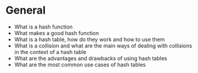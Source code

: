 # General

 - What is a hash function
 - What makes a good hash function
 - What is a hash table, how do they work and how to use them
 - What is a collision and what are the main ways of dealing with collisions in the context of a hash table
 - What are the advantages and drawbacks of using hash tables
 - What are the most common use cases of hash tables
